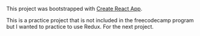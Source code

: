 This project was bootstrapped with [Create React App](https://github.com/facebookincubator/create-react-app).

This is a practice project that is not included in the freecodecamp program but I wanted to practice to use Redux. For the next project.

